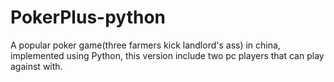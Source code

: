 # PokerPlus-python
A popular poker game(three farmers kick landlord's ass) in china, implemented using Python, this version include two pc players that can play against with.
